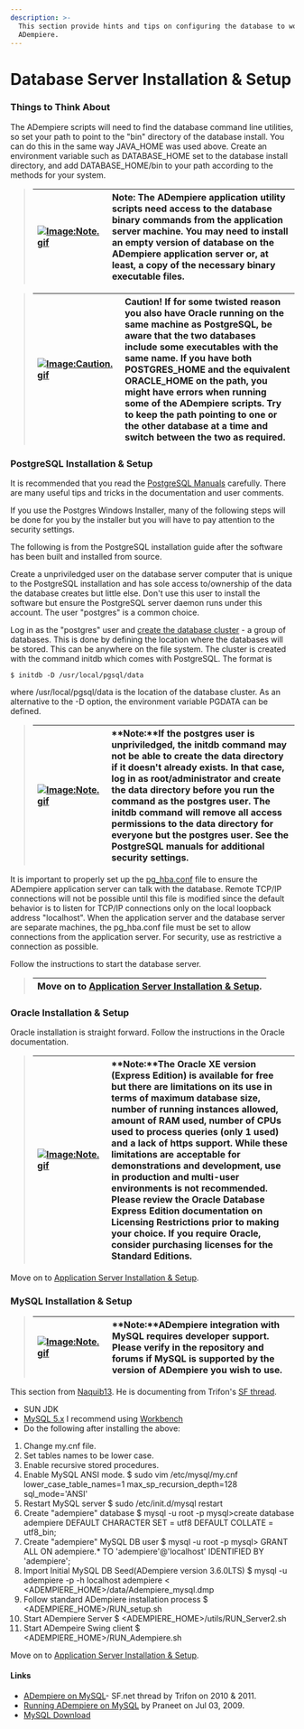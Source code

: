 ```yaml
---
description: >-
  This section provide hints and tips on configuring the database to work with
  ADempiere.
---
```


# Database Server Installation & Setup

### Things to Think About

The ADempiere scripts will need to find the database command line utilities, so set your path to point to the "bin" directory of the database install. You can do this in the same way JAVA\_HOME was used above. Create an environment variable such as DATABASE\_HOME set to the database install directory, and add DATABASE\_HOME/bin to your path according to the methods for your system.

> | [![Image:Note.gif](http://wiki.adempiere.net/images/6/62/Note.gif)](http://wiki.adempiere.net/File:Note.gif) | **Note:** The ADempiere application utility scripts need access to the database binary commands from the application server machine. You may need to install an empty version of database on the ADempiere application server or, at least, a copy of the necessary binary executable files. |
> | :--- | :--- |

> | [![Image:Caution.gif](http://wiki.adempiere.net/images/3/3f/Caution.gif)](http://wiki.adempiere.net/File:Caution.gif) | **Caution!** If for some twisted reason you also have Oracle running on the same machine as PostgreSQL, be aware that the two databases include some executables with the same name. If you have both POSTGRES\_HOME and the equivalent ORACLE\_HOME on the path, you might have errors when running some of the ADempiere scripts. Try to keep the path pointing to one or the other database at a time and switch between the two as required. |
> | :--- | :--- |

### PostgreSQL Installation & Setup

It is recommended that you read the [PostgreSQL Manuals](http://www.postgresql.org/docs/manuals) carefully. There are many useful tips and tricks in the documentation and user comments.

If you use the Postgres Windows Installer, many of the following steps will be done for you by the installer but you will have to pay attention to the security settings.

The following is from the PostgreSQL installation guide after the software has been built and installed from source.

Create a unpriviledged user on the database server computer that is unique to the PostgreSQL installation and has sole access to/ownership of the data the database creates but little else. Don't use this user to install the software but ensure the PostgreSQL server daemon runs under this account. The user "postgres" is a common choice.

Log in as the "postgres" user and [create the database cluster](http://www.postgresql.org/docs/8.4/interactive/creating-cluster.html) - a group of databases. This is done by defining the location where the databases will be stored. This can be anywhere on the file system. The cluster is created with the command initdb which comes with PostgreSQL. The format is

```text
$ initdb -D /usr/local/pgsql/data
```

where /usr/local/pgsql/data is the location of the database cluster. As an alternative to the -D option, the environment variable PGDATA can be defined.

> | [![Image:Note.gif](http://wiki.adempiere.net/images/6/62/Note.gif)](http://wiki.adempiere.net/File:Note.gif) | **Note:**If the postgres user is unpriviledged, the initdb command may not be able to create the data directory if it doesn't already exists. In that case, log in as root/administrator and create the data directory before you run the command as the postgres user. The initdb command will remove all access permissions to the data directory for everyone but the postgres user. See the PostgreSQL manuals for additional security settings. |
> | :--- | :--- |

It is important to properly set up the [pg\_hba.conf](http://www.postgresql.org/docs/8.4/interactive/auth-pg-hba-conf.html) file to ensure the ADempiere application server can talk with the database. Remote TCP/IP connections will not be possible until this file is modified since the default behavior is to listen for TCP/IP connections only on the local loopback address "localhost". When the application server and the database server are separate machines, the pg\_hba.conf file must be set to allow connections from the application server. For security, use as restrictive a connection as possible.

Follow the instructions to start the database server.

> | Move on to [Application Server Installation & Setup](application-server-installation-and-setup.md). |
> | :--- |

### Oracle Installation & Setup

Oracle installation is straight forward. Follow the instructions in the Oracle documentation.

> | [![Image:Note.gif](http://wiki.adempiere.net/images/6/62/Note.gif)](http://wiki.adempiere.net/File:Note.gif) | **Note:**The Oracle XE version \(Express Edition\) is available for free but there are limitations on its use in terms of maximum database size, number of running instances allowed, amount of RAM used, number of CPUs used to process queries \(only 1 used\) and a lack of https support. While these limitations are acceptable for demonstrations and development, use in production and multi-user environments is not recommended. Please review the Oracle Database Express Edition documentation on Licensing Restrictions prior to making your choice. If you require Oracle, consider purchasing licenses for the Standard Editions. |
> | :--- | :--- |

Move on to [Application Server Installation & Setup](application-server-installation-and-setup.md).

### MySQL Installation & Setup

> | [![Image:Note.gif](http://wiki.adempiere.net/images/6/62/Note.gif)](http://wiki.adempiere.net/File:Note.gif) | **Note:**ADempiere integration with MySQL requires developer support. Please verify in the repository and forums if MySQL is supported by the version of ADempiere you wish to use. |
> | :--- | :--- |

This section from [Naquib13](http://wiki.adempiere.net/User:Naquib13). He is documenting from Trifon's [SF thread](http://sourceforge.net/projects/adempiere/forums/forum/610546/topic/3854274).

* SUN JDK
* [MySQL 5.x](http://www.mysql.com/downloads/mysql/) I recommend using [Workbench](http://www.mysql.com/downloads/workbench/)
* Do the following after installing the above:

1. Change my.cnf file.
2. Set tables names to be lower case.
3. Enable recursive stored procedures.
4. Enable MySQL ANSI mode. $ sudo vim /etc/mysql/my.cnf lower\_case\_table\_names=1 max\_sp\_recursion\_depth=128 sql\_mode='ANSI'
5. Restart MySQL server $ sudo /etc/init.d/mysql restart
6. Create "adempiere" database $ mysql -u root -p mysql&gt;create database adempiere DEFAULT CHARACTER SET = utf8 DEFAULT COLLATE = utf8\_bin;
7. Create "adempiere" MySQL DB user $ mysql -u root -p mysql&gt; GRANT ALL ON adempiere.\* TO 'adempiere'@'localhost' IDENTIFIED BY 'adempiere';
8. Import Initial MySQL DB Seed\(ADempiere version 3.6.0LTS\) $ mysql -u adempiere -p -h localhost adempiere &lt; &lt;ADEMPIERE\_HOME&gt;/data/Adempiere\_mysql.dmp
9. Follow standard ADempiere installation process $ &lt;ADEMPIERE\_HOME&gt;/RUN\_setup.sh
10. Start ADempiere Server $ &lt;ADEMPIERE\_HOME&gt;/utils/RUN\_Server2.sh
11. Start ADempeire Swing client $ &lt;ADEMPIERE\_HOME&gt;/RUN\_Adempiere.sh

Move on to [Application Server Installation & Setup](application-server-installation-and-setup.md).

#### Links

* [ADempiere on MySQL](http://sourceforge.net/projects/adempiere/forums/forum/610546/topic/3854274)- SF.net thread by Trifon on 2010 & 2011.
* [Running ADempiere on MySQL](http://blogs.sun.com/praneet/entry/mysqling_adempiere) by Praneet on Jul 03, 2009.
* [MySQL Download](http://www.mysql.com/downloads/mysql/)

